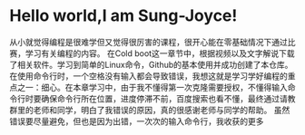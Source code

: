 # Hello world,I am Sung-Joyce! 
从小就觉得编程是很难学但又觉得很厉害的课程，很开心能在零基础情况下通过比赛，学习有关编程的内容。
在Cold boot这一章节中，根据视频以及文字解说下载了相关软件。学习到简单的Linux命令，Github的基本使用并成功创建了本仓库。在使用命令行时，一个空格没有输入都会导致错误，我想这就是学习学好编程的重点之一：细心。在本章学习中，由于我不懂得第一次克隆需要授权，不懂得输入命令行时要确保命令行所在位置，进度停滞不前，百度搜索也看不懂，最终通过请教群里的老师和同学，明白了我错误的原因，真的很感谢老师与同学的帮助。
虽然错误要尽量避免，但也是因为出错，一次次的输入命令行，我收获的更多